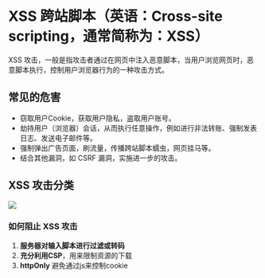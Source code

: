 # XSS 跨站脚本（英语：Cross-site scripting，通常简称为：XSS）

XSS 攻击，一般是指攻击者通过在网页中注入恶意脚本，当用户浏览网页时，恶意脚本执行，控制用户浏览器行为的一种攻击方式。

## 常见的危害
* 窃取用户Cookie，获取用户隐私，盗取用户账号。
* 劫持用户（浏览器）会话，从而执行任意操作，例如进行非法转账、强制发表日志、发送电子邮件等。
* 强制弹出广告页面，刷流量，传播跨站脚本蠕虫，网页挂马等。
* 结合其他漏洞，如 CSRF 漏洞，实施进一步的攻击。


## XSS 攻击分类 

<img src="https://p1-jj.byteimg.com/tos-cn-i-t2oaga2asx/gold-user-assets/2019/11/17/16e78e96864fa151~tplv-t2oaga2asx-zoom-in-crop-mark:3024:0:0:0.awebp" />

### 如何阻止 XSS 攻击 

1. **服务器对输入脚本进行过滤或转码**
2. **充分利用CSP**，用来限制资源的下载
3. **httpOnly** 避免通过js来控制cookie
